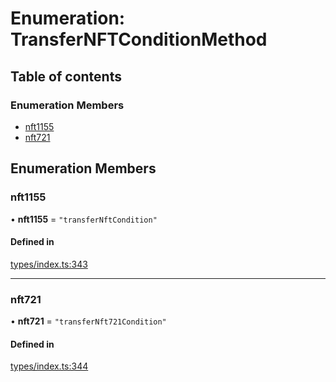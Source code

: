 # Enumeration: TransferNFTConditionMethod

## Table of contents

### Enumeration Members

- [nft1155](TransferNFTConditionMethod.md#nft1155)
- [nft721](TransferNFTConditionMethod.md#nft721)

## Enumeration Members

### nft1155

• **nft1155** = ``"transferNftCondition"``

#### Defined in

[types/index.ts:343](https://github.com/nevermined-io/components-catalog/blob/f1df7fb/lib/src/types/index.ts#L343)

___

### nft721

• **nft721** = ``"transferNft721Condition"``

#### Defined in

[types/index.ts:344](https://github.com/nevermined-io/components-catalog/blob/f1df7fb/lib/src/types/index.ts#L344)
